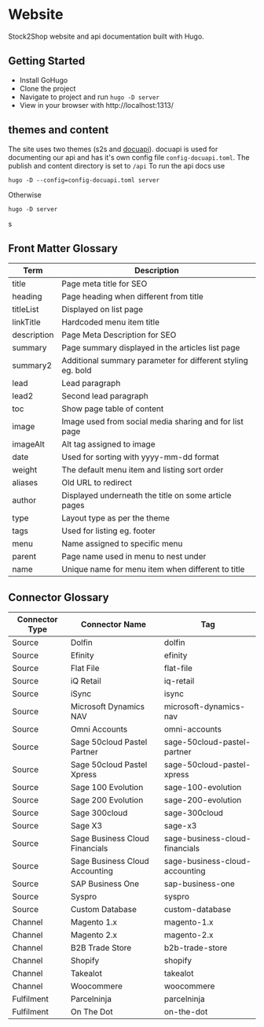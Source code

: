 # Website

Stock2Shop website and api documentation built with Hugo.

## Getting Started

- Install GoHugo
- Clone the project
- Navigate to project and run ```hugo -D server```
- View in your browser with http://localhost:1313/


## themes and content

The site uses two themes (s2s and [docuapi](https://github.com/bep/docuapi/)).
docuapi is used for documenting our api and has it's own config file `config-docuapi.toml`.
The publish and content directory is set to `/api`
To run the api docs use

```shell script
hugo -D --config=config-docuapi.toml server
```
Otherwise
```shell script
hugo -D server
```
s
## Front Matter Glossary

|Term|Description| 
|---|---|
|title|Page meta title for SEO|  
|heading|Page heading when different from title|  
|titleList|Displayed on list page|  
|linkTitle|Hardcoded menu item title|  
|description|Page Meta Description for SEO|  
|summary|Page summary displayed in the articles list page|  
|summary2|Additional summary parameter for different styling eg. bold|   
|lead|Lead paragraph|  
|lead2|Second lead paragraph|  
|toc|Show page table of content|  
|image|Image used from social media sharing and for list page|
|imageAlt|Alt tag assigned to image  
|date|Used for sorting with yyyy-mm-dd format|  
|weight|The default menu item and listing sort order|
|aliases|Old URL to redirect|
|author|Displayed underneath the title on some article pages|
|type|Layout type as per the theme|
|tags|Used for listing eg. footer|
|menu|Name assigned to specific menu|
|parent|Page name used in menu to nest under|
|name|Unique name for menu item when different to title|

## Connector Glossary

| Connector Type | Connector Name                 | Tag                            |
| -------------- | ------------------------------ | ------------------------------ |
| Source         | Dolfin                         | dolfin                         |
| Source         | Efinity                        | efinity                        |
| Source         | Flat File                      | flat-file                      |
| Source         | iQ Retail                      | iq-retail                      |
| Source         | iSync                          | isync                          |
| Source         | Microsoft Dynamics NAV         | microsoft-dynamics-nav         |
| Source         | Omni Accounts                  | omni-accounts                  |
| Source         | Sage 50cloud Pastel Partner    | sage-50cloud-pastel-partner    |
| Source         | Sage 50cloud Pastel Xpress     | sage-50cloud-pastel-xpress     |
| Source         | Sage 100 Evolution             | sage-100-evolution             |
| Source         | Sage 200 Evolution             | sage-200-evolution             |
| Source         | Sage 300cloud                  | sage-300cloud                  |
| Source         | Sage X3                        | sage-x3                        |
| Source         | Sage Business Cloud Financials | sage-business-cloud-financials |
| Source         | Sage Business Cloud Accounting | sage-business-cloud-accounting |
| Source         | SAP Business One               | sap-business-one               |
| Source         | Syspro                         | syspro                         |
| Source         | Custom Database                | custom-database                |
| Channel        | Magento 1.x                    | magento-1.x                    |
| Channel        | Magento 2.x                    | magento-2.x                    |
| Channel        | B2B Trade Store                | b2b-trade-store                |
| Channel        | Shopify                        | shopify                        |
| Channel        | Takealot                       | takealot                       |
| Channel        | Woocommere                     | woocommere                     |
| Fulfilment     | Parcelninja                    | parcelninja                    |
| Fulfilment     | On The Dot                     | on-the-dot                     |